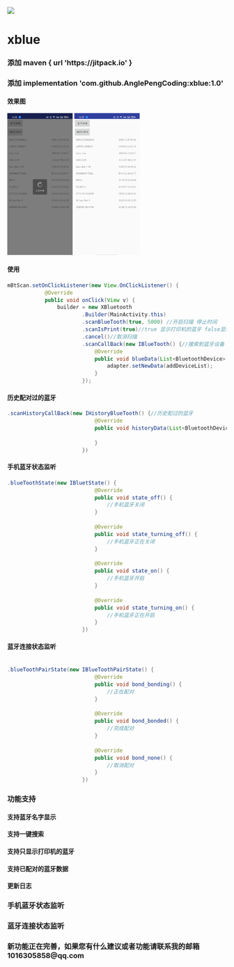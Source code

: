 [![](https://jitpack.io/v/AnglePengCoding/xblue.svg)](https://jitpack.io/#AnglePengCoding/xblue)

# xblue

<h3> 添加 maven { url 'https://jitpack.io' }  </h3>
<h3> 添加  implementation 'com.github.AnglePengCoding:xblue:1.0' </h3>

<h4>效果图</h4>

<img src="https://github.com/AnglePengCoding/xblue/blob/main/app/device-2021-11-08-162859.png" width="150px">
<img src="https://github.com/AnglePengCoding/xblue/blob/main/app/device-2021-11-08-162927.png" width="150px">

<h4> 使用 </h4>

```java 
mBtScan.setOnClickListener(new View.OnClickListener() {
            @Override
            public void onClick(View v) {
                builder = new XBluetooth
                        .Builder(MainActivity.this)
                        .scanBlueTooth(true, 5000) //开启扫描 停止时间
                        .scanIsPrint(true)//true 显示打印机的蓝牙 false显示全部数据
                        .cancel()//取消扫描
                        .scanCallBack(new IBlueTooth() {//搜索到蓝牙设备
                            @Override
                            public void blueData(List<BluetoothDevice> addDeviceList) {
                                adapter.setNewData(addDeviceList);
                            }
                        });
```

<h4> 历史配对过的蓝牙 </h4>

```java 
.scanHistoryCallBack(new IHistoryBlueTooth() {//历史配过的蓝牙
                            @Override
                            public void historyData(List<BluetoothDevice> historyDeviceList) {

                            }
                        })

```

<h4>手机蓝牙状态监听 </h4>

```java 
.blueToothState(new IBluetState() {
                            @Override
                            public void state_off() {
                                //手机蓝牙关闭
                            }

                            @Override
                            public void state_turning_off() {
                                //手机蓝牙正在关闭
                            }

                            @Override
                            public void state_on() {
                                //手机蓝牙开启
                            }

                            @Override
                            public void state_turning_on() {
                                //手机蓝牙正在开启
                            }
                        })
```

<h4>蓝牙连接状态监听 </h4>

```java 

.blueToothPairState(new IBlueToothPairState() {
                            @Override
                            public void bond_bonding() {
                                //正在配对
                            }

                            @Override
                            public void bond_bonded() {
                                //完成配对
                            }

                            @Override
                            public void bond_none() {
                                //取消配对
                            }
                        })


```

  <h3>  功能支持 </h3>
  <h4>  支持蓝牙名字显示</h4>
  <h4>  支持一键搜索</h4>
  <h4>  支持只显示打印机的蓝牙</h4>
  <h4> 支持已配对的蓝牙数据</h4>

 <h4> 更新日志 </h4>
 
  <h3> 手机蓝牙状态监听 </h3>
  <h3> 蓝牙连接状态监听 </h3>
 
 
 
 
 <h3>新功能正在完善，如果您有什么建议或者功能请联系我的邮箱1016305858@qq.com </h3> 
